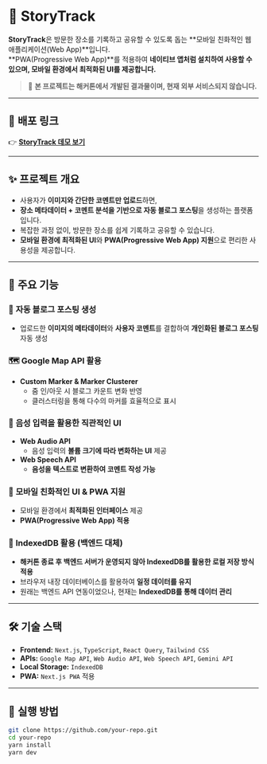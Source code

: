 # 📍 StoryTrack

**StoryTrack**은 방문한 장소를 기록하고 공유할 수 있도록 돕는 **모바일 친화적인 웹 애플리케이션(Web App)**입니다.  
**PWA(Progressive Web App)**를 적용하여 **네이티브 앱처럼 설치하여 사용할 수 있으며, 모바일 환경에서 최적화된 UI를 제공합니다.**

> 🚀 **본 프로젝트는 해커톤에서 개발된 결과물이며, 현재 외부 서비스되지 않습니다.**

---

## 🔗 배포 링크

👉 [**StoryTrack 데모 보기**](https://temp-project-rouge.vercel.app/)

---

## ✨ 프로젝트 개요

- 사용자가 **이미지와 간단한 코멘트만 업로드**하면,
- **장소 메타데이터 + 코멘트 분석을 기반으로 자동 블로그 포스팅**을 생성하는 플랫폼입니다.
- 복잡한 과정 없이, 방문한 장소를 쉽게 기록하고 공유할 수 있습니다.
- **모바일 환경에 최적화된 UI**와 **PWA(Progressive Web App) 지원**으로 편리한 사용성을 제공합니다.

---

## 🚀 주요 기능

### 📸 **자동 블로그 포스팅 생성**

- 업로드한 **이미지의 메타데이터**와 **사용자 코멘트**를 결합하여 **개인화된 블로그 포스팅** 자동 생성

### 🗺️ **Google Map API 활용**

- **Custom Marker & Marker Clusterer**
  - 줌 인/아웃 시 블로그 카운트 변화 반영
  - 클러스터링을 통해 다수의 마커를 효율적으로 표시

### 🎤 **음성 입력을 활용한 직관적인 UI**

- **Web Audio API**
  - 음성 입력의 **볼륨 크기에 따라 변화하는 UI** 제공
- **Web Speech API**
  - **음성을 텍스트로 변환하여 코멘트 작성 가능**

### 📱 **모바일 친화적인 UI & PWA 지원**

- 모바일 환경에서 **최적화된 인터페이스** 제공
- **PWA(Progressive Web App) 적용**

### 💾 **IndexedDB 활용 (백엔드 대체)**

- **해커톤 종료 후 백엔드 서버가 운영되지 않아 IndexedDB를 활용한 로컬 저장 방식 적용**
- 브라우저 내장 데이터베이스를 활용하여 **일정 데이터를 유지**
- 원래는 백엔드 API 연동이었으나, 현재는 **IndexedDB를 통해 데이터 관리**

---

## 🛠️ 기술 스택

- **Frontend:** `Next.js`, `TypeScript`, `React Query`, `Tailwind CSS`
- **APIs:** `Google Map API`, `Web Audio API`, `Web Speech API`, `Gemini API`
- **Local Storage:** `IndexedDB`
- **PWA:** `Next.js PWA` 적용

---

## 🚀 실행 방법

```sh
git clone https://github.com/your-repo.git
cd your-repo
yarn install
yarn dev
```
